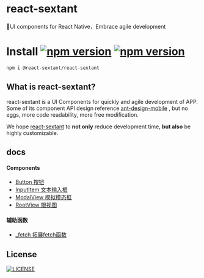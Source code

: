 # react-sextant
🐰️UI components for React Native，Embrace agile development

# Install <a href="https://npmjs.org/package/@react-sextant/react-sextant"><img alt="npm version" src="http://img.shields.io/npm/v/@react-sextant/react-sextant.svg?style=flat-square"></a> <a href="https://npmjs.org/package/@react-sextant/react-sextant"><img alt="npm version" src="http://img.shields.io/npm/dm/@react-sextant/react-sextant.svg?style=flat-square"></a>
```bash
npm i @react-sextant/react-sextant
```

## What is react-sextant?
react-sextant is a UI Components for quickly and agile development of APP.
Some of its component API design reference [ant-design-mobile]() , 
but no eggs, more code readability, more free modification.

We hope [react-sextant]() to **not only** reduce development time, **but also** be highly customizable.

## docs

#### Components
 - [Button 按钮](https://github.com/React-Sextant/react-sextant/tree/master/docs/button.md)
 - [InputItem 文本输入框](https://github.com/React-Sextant/react-sextant/tree/master/docs/input-item.md)
 - [ModalView 模拟模态框](https://github.com/React-Sextant/react-sextant/tree/master/docs/modal-view.md)
 - [RootView 根视图](https://github.com/React-Sextant/react-sextant/tree/master/docs/root-view.md)
 
#### 辅助函数
 - [_fetch 拓展fetch函数](https://github.com/React-Sextant/react-sextant/tree/master/docs/_fetch.md)

## License

 [![LICENSE](https://img.shields.io/badge/license-Anti%20996-blue.svg)](https://github.com/996icu/996.ICU/blob/master/LICENSE)
